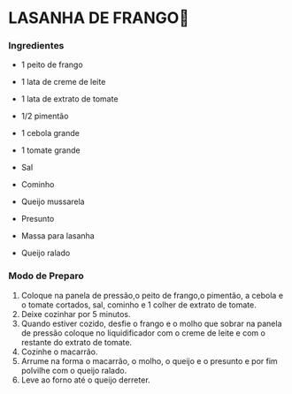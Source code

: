 # LASANHA DE FRANGO:chicken:

### Ingredientes

- 1 peito de frango

- 1 lata de creme de leite
- 1 lata de extrato de tomate
- 1/2 pimentão
- 1 cebola grande
- 1 tomate grande
- Sal
- Cominho
- Queijo mussarela
- Presunto
- Massa para lasanha
- Queijo ralado

### Modo de Preparo

1. Coloque na panela de pressão,o peito de frango,o pimentão, a cebola e o tomate cortados, sal, cominho e 1 colher de extrato de tomate.
2. Deixe cozinhar por 5 minutos.
3. Quando estiver cozido, desfie o frango e o molho que sobrar na panela de pressão coloque no liquidificador com o creme de leite e com o restante do extrato de tomate.
4. Cozinhe o macarrão.
5. Arrume na forma o macarrão, o molho, o queijo e o presunto e por fim polvilhe com o queijo ralado.
6. Leve ao forno até o queijo derreter.
